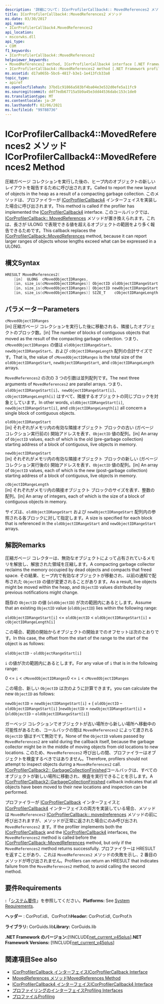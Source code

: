```yaml
---
description: '詳細について: ICorProfilerCallback4:: MovedReferences2 メソッド'
title: ICorProfilerCallback4::MovedReferences2 メソッド
ms.date: 03/30/2017
api_name:
- ICorProfilerCallback4.MovedReferences2
api_location:
- mscorwks.dll
api_type:
- COM
f1_keywords:
- ICorProfilerCallback4::MovedReferences2
helpviewer_keywords:
- MovedReferences2 method, ICorProfilerCallback4 interface [.NET Framework profiling]
- ICorProfilerCallback4::MovedReferences2 method [.NET Framework profiling]
ms.assetid: d17a065b-5bc6-4817-b3e1-1e413fcb33a8
topic_type:
- apiref
ms.openlocfilehash: 37bd1c91866a583bf4ba04e3e532d0efe5a11fc9
ms.sourcegitcommit: ddf7edb67715a5b9a45e3dd44536dabc153c1de0
ms.translationtype: MT
ms.contentlocale: ja-JP
ms.lasthandoff: 02/06/2021
ms.locfileid: "99788736"
---
```

# <a name="icorprofilercallback4movedreferences2-method"></a><span data-ttu-id="42b84-103">ICorProfilerCallback4::MovedReferences2 メソッド</span><span class="sxs-lookup"><span data-stu-id="42b84-103">ICorProfilerCallback4::MovedReferences2 Method</span></span>

<span data-ttu-id="42b84-104">圧縮ガベージ コレクションを実行した後の、ヒープ内のオブジェクトの新しいレイアウトを報告するために呼び出されます。</span><span class="sxs-lookup"><span data-stu-id="42b84-104">Called to report the new layout of objects in the heap as a result of a compacting garbage collection.</span></span> <span data-ttu-id="42b84-105">このメソッドは、プロファイラーが [ICorProfilerCallback4](icorprofilercallback4-interface.md) インターフェイスを実装した場合に呼び出されます。</span><span class="sxs-lookup"><span data-stu-id="42b84-105">This method is called if the profiler has implemented the [ICorProfilerCallback4](icorprofilercallback4-interface.md) interface.</span></span> <span data-ttu-id="42b84-106">このコールバックでは、 [ICorProfilerCallback:: MovedReferences](icorprofilercallback-movedreferences-method.md) メソッドが置き換えられます。これは、長さが ULONG で表現できる値を超えるオブジェクトの範囲をより多く報告できるためです。</span><span class="sxs-lookup"><span data-stu-id="42b84-106">This callback replaces the [ICorProfilerCallback::MovedReferences](icorprofilercallback-movedreferences-method.md) method, because it can report larger ranges of objects whose lengths exceed what can be expressed in a ULONG.</span></span>  
  
## <a name="syntax"></a><span data-ttu-id="42b84-107">構文</span><span class="sxs-lookup"><span data-stu-id="42b84-107">Syntax</span></span>  
  
```cpp  
HRESULT MovedReferences2(  
    [in]  ULONG  cMovedObjectIDRanges,  
    [in, size_is(cMovedObjectIDRanges)] ObjectID oldObjectIDRangeStart[] ,  
    [in, size_is(cMovedObjectIDRanges)] ObjectID newObjectIDRangeStart[] ,  
    [in, size_is(cMovedObjectIDRanges)] SIZE_T    cObjectIDRangeLength[] );  
```  
  
## <a name="parameters"></a><span data-ttu-id="42b84-108">パラメーター</span><span class="sxs-lookup"><span data-stu-id="42b84-108">Parameters</span></span>  

 `cMovedObjectIDRanges`  
 <span data-ttu-id="42b84-109">[in] 圧縮ガベージ コレクションを実行した後に移動される、隣接したオブジェクトのブロック数。</span><span class="sxs-lookup"><span data-stu-id="42b84-109">[in] The number of blocks of contiguous objects that moved as the result of the compacting garbage collection.</span></span> <span data-ttu-id="42b84-110">つまり、`cMovedObjectIDRanges` の値は `oldObjectIDRangeStart`、`newObjectIDRangeStart`、および `cObjectIDRangeLength` 配列の合計サイズです。</span><span class="sxs-lookup"><span data-stu-id="42b84-110">That is, the value of `cMovedObjectIDRanges` is the total size of the `oldObjectIDRangeStart`, `newObjectIDRangeStart`, and `cObjectIDRangeLength` arrays.</span></span>  
  
 <span data-ttu-id="42b84-111">`MovedReferences2` の次の 3 つの引数は並列配列です。</span><span class="sxs-lookup"><span data-stu-id="42b84-111">The next three arguments of `MovedReferences2` are parallel arrays.</span></span> <span data-ttu-id="42b84-112">つまり、`oldObjectIDRangeStart[i]`、`newObjectIDRangeStart[i]`、`cObjectIDRangeLength[i]` はすべて、隣接するオブジェクトの同じブロックを対象としています。</span><span class="sxs-lookup"><span data-stu-id="42b84-112">In other words, `oldObjectIDRangeStart[i]`, `newObjectIDRangeStart[i]`, and `cObjectIDRangeLength[i]` all concern a single block of contiguous objects.</span></span>  
  
 `oldObjectIDRangeStart`  
 <span data-ttu-id="42b84-113">[in] それぞれがメモリ内の有効な隣接オブジェクト ブロックの古い (ガベージ コレクション実行前の) 開始アドレスを表す、`ObjectID` 値の配列。</span><span class="sxs-lookup"><span data-stu-id="42b84-113">[in] An array of `ObjectID` values, each of which is the old (pre-garbage collection) starting address of a block of contiguous, live objects in memory.</span></span>  
  
 `newObjectIDRangeStart`  
 <span data-ttu-id="42b84-114">[in] それぞれがメモリ内の有効な隣接オブジェクト ブロックの新しい (ガベージ コレクション実行後の) 開始アドレスを表す、`ObjectID` 値の配列。</span><span class="sxs-lookup"><span data-stu-id="42b84-114">[in] An array of `ObjectID` values, each of which is the new (post-garbage collection) starting address of a block of contiguous, live objects in memory.</span></span>  
  
 `cObjectIDRangeLength`  
 <span data-ttu-id="42b84-115">[in] それぞれがメモリ内の隣接オブジェクト ブロックのサイズを表す、整数の配列。</span><span class="sxs-lookup"><span data-stu-id="42b84-115">[in] An array of integers, each of which is the size of a block of contiguous objects in memory.</span></span>  
  
 <span data-ttu-id="42b84-116">サイズは、`oldObjectIDRangeStart` および `newObjectIDRangeStart` 配列内の参照される各ブロックに対して指定します。</span><span class="sxs-lookup"><span data-stu-id="42b84-116">A size is specified for each block that is referenced in the `oldObjectIDRangeStart` and `newObjectIDRangeStart` arrays.</span></span>  
  
## <a name="remarks"></a><span data-ttu-id="42b84-117">解説</span><span class="sxs-lookup"><span data-stu-id="42b84-117">Remarks</span></span>  

 <span data-ttu-id="42b84-118">圧縮ガベージ コレクターは、無効なオブジェクトによって占有されているメモリを解放し、解放された領域を圧縮します。</span><span class="sxs-lookup"><span data-stu-id="42b84-118">A compacting garbage collector reclaims the memory occupied by dead objects and compacts that freed space.</span></span> <span data-ttu-id="42b84-119">その結果、ヒープ内で有効なオブジェクトが移動され、以前の通知で配布された `ObjectID` の値が変更されることがあります。</span><span class="sxs-lookup"><span data-stu-id="42b84-119">As a result, live objects might be moved within the heap, and `ObjectID` values distributed by previous notifications might change.</span></span>  
  
 <span data-ttu-id="42b84-120">既存の `ObjectID` の値 (`oldObjectID`) が次の範囲内にあるとします。</span><span class="sxs-lookup"><span data-stu-id="42b84-120">Assume that an existing `ObjectID` value (`oldObjectID`) lies within the following range:</span></span>  
  
 `oldObjectIDRangeStart[i]` <= `oldObjectID` < `oldObjectIDRangeStart[i]` + `cObjectIDRangeLength[i]`  
  
 <span data-ttu-id="42b84-121">この場合、範囲の開始からオブジェクトの開始までのオフセットは次のとおりです。</span><span class="sxs-lookup"><span data-stu-id="42b84-121">In this case, the offset from the start of the range to the start of the object is as follows:</span></span>  
  
 `oldObjectID` - `oldObjectRangeStart[i]`  
  
 <span data-ttu-id="42b84-122">`i` の値が次の範囲内にあるとします。</span><span class="sxs-lookup"><span data-stu-id="42b84-122">For any value of `i` that is in the following range:</span></span>  
  
 <span data-ttu-id="42b84-123">0 <= `i` < `cMovedObjectIDRanges`</span><span class="sxs-lookup"><span data-stu-id="42b84-123">0 <= `i` < `cMovedObjectIDRanges`</span></span>  
  
 <span data-ttu-id="42b84-124">この場合、新しい `ObjectID` は次のように計算できます。</span><span class="sxs-lookup"><span data-stu-id="42b84-124">you can calculate the new `ObjectID` as follows:</span></span>  
  
 <span data-ttu-id="42b84-125">`newObjectID` = `newObjectIDRangeStart[i]` + ( `oldObjectID` – `oldObjectIDRangeStart[i]` )</span><span class="sxs-lookup"><span data-stu-id="42b84-125">`newObjectID` = `newObjectIDRangeStart[i]` + (`oldObjectID` – `oldObjectIDRangeStart[i]`)</span></span>  
  
 <span data-ttu-id="42b84-126">ガーベッジ コレクションでオブジェクトが古い場所から新しい場所へ移動中の可能性があるため、コールバックの間は `MovedReferences2` によって渡される `ObjectID` 値はすべて無効です。</span><span class="sxs-lookup"><span data-stu-id="42b84-126">None of the `ObjectID` values passed by `MovedReferences2` are valid during the callback itself, because the garbage collector might be in the middle of moving objects from old locations to new locations.</span></span> <span data-ttu-id="42b84-127">このため、`MovedReferences2` 呼び出しの間、プロファイラーはオブジェクトを検査するべきではありません。</span><span class="sxs-lookup"><span data-stu-id="42b84-127">Therefore, profilers should not attempt to inspect objects during a `MovedReferences2` call.</span></span> <span data-ttu-id="42b84-128">[ICorProfilerCallback2:: GarbageCollectionFinished](icorprofilercallback2-garbagecollectionfinished-method.md)コールバックは、すべてのオブジェクトが新しい場所に移動され、検査を実行できることを示します。</span><span class="sxs-lookup"><span data-stu-id="42b84-128">A [ICorProfilerCallback2::GarbageCollectionFinished](icorprofilercallback2-garbagecollectionfinished-method.md) callback indicates that all objects have been moved to their new locations and inspection can be performed.</span></span>  
  
 <span data-ttu-id="42b84-129">プロファイラーが [ICorProfilerCallback](icorprofilercallback-interface.md) インターフェイスと [ICorProfilerCallback4](icorprofilercallback4-interface.md) インターフェイスの両方を実装している場合、メソッドは `MovedReferences2` [ICorProfilerCallback:: movedreferences](icorprofilercallback-movedreferences-method.md) メソッドの前に呼び出されますが、メソッドが正常に返された場合にのみ呼び出され `MovedReferences2` ます。</span><span class="sxs-lookup"><span data-stu-id="42b84-129">If the profiler implements both the [ICorProfilerCallback](icorprofilercallback-interface.md) and the [ICorProfilerCallback4](icorprofilercallback4-interface.md) interfaces, the `MovedReferences2` method is called before the [ICorProfilerCallback::MovedReferences](icorprofilercallback-movedreferences-method.md) method, but only if the `MovedReferences2` method returns successfully.</span></span> <span data-ttu-id="42b84-130">プロファイラーは HRESULT を返すことがあり、これは `MovedReferences2` メソッドの失敗を示し、2 番目のメソッドが呼び出されません。</span><span class="sxs-lookup"><span data-stu-id="42b84-130">Profilers can return an HRESULT that indicates failure from the `MovedReferences2` method, to avoid calling the second method.</span></span>  
  
## <a name="requirements"></a><span data-ttu-id="42b84-131">要件</span><span class="sxs-lookup"><span data-stu-id="42b84-131">Requirements</span></span>  

 <span data-ttu-id="42b84-132">**:**「[システム要件](../../get-started/system-requirements.md)」を参照してください。</span><span class="sxs-lookup"><span data-stu-id="42b84-132">**Platforms:** See [System Requirements](../../get-started/system-requirements.md).</span></span>  
  
 <span data-ttu-id="42b84-133">**ヘッダー** : CorProf.idl、CorProf.h</span><span class="sxs-lookup"><span data-stu-id="42b84-133">**Header:** CorProf.idl, CorProf.h</span></span>  
  
 <span data-ttu-id="42b84-134">**ライブラリ:** CorGuids.lib</span><span class="sxs-lookup"><span data-stu-id="42b84-134">**Library:** CorGuids.lib</span></span>  
  
 <span data-ttu-id="42b84-135">**.NET Framework のバージョン:**[!INCLUDE[net_current_v45plus](../../../../includes/net-current-v45plus-md.md)]</span><span class="sxs-lookup"><span data-stu-id="42b84-135">**.NET Framework Versions:** [!INCLUDE[net_current_v45plus](../../../../includes/net-current-v45plus-md.md)]</span></span>  
  
## <a name="see-also"></a><span data-ttu-id="42b84-136">関連項目</span><span class="sxs-lookup"><span data-stu-id="42b84-136">See also</span></span>

- [<span data-ttu-id="42b84-137">ICorProfilerCallback インターフェイス</span><span class="sxs-lookup"><span data-stu-id="42b84-137">ICorProfilerCallback Interface</span></span>](icorprofilercallback-interface.md)
- [<span data-ttu-id="42b84-138">MovedReferences メソッド</span><span class="sxs-lookup"><span data-stu-id="42b84-138">MovedReferences Method</span></span>](icorprofilercallback-movedreferences-method.md)
- [<span data-ttu-id="42b84-139">ICorProfilerCallback4 インターフェイス</span><span class="sxs-lookup"><span data-stu-id="42b84-139">ICorProfilerCallback4 Interface</span></span>](icorprofilercallback4-interface.md)
- [<span data-ttu-id="42b84-140">プロファイリングのインターフェイス</span><span class="sxs-lookup"><span data-stu-id="42b84-140">Profiling Interfaces</span></span>](profiling-interfaces.md)
- [<span data-ttu-id="42b84-141">プロファイル</span><span class="sxs-lookup"><span data-stu-id="42b84-141">Profiling</span></span>](index.md)
